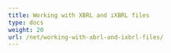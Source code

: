 ```yaml
---
title: Working with XBRL and iXBRL files
type: docs
weight: 20
url: /net/working-with-xbrl-and-ixbrl-files/
---
```



